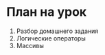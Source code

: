 # План на урок <br/>
1. Разбор домашнего задания  <br/>
2. Логические операторы  <br/>
3. Массивы  <br/>
